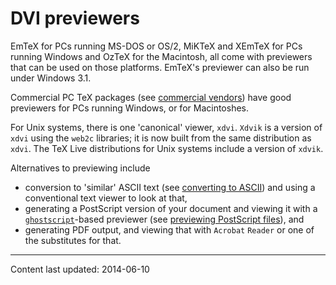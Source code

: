 # DVI previewers

EmTeX for PCs running MS-DOS or OS/2, MiKTeX and
XEmTeX for PCs running Windows and OzTeX for the Macintosh, all
come with previewers that can be used on those platforms. EmTeX's
previewer can also be run under Windows&nbsp;3.1.

Commercial PC TeX packages (see 
[commercial vendors](./FAQ-commercial.html))
have good previewers for PCs running Windows, or for Macintoshes.

For Unix systems, there is one 'canonical' viewer, `xdvi`.
`Xdvik` is a version of `xdvi` using the
`web2c` libraries; it is now built from the same distribution
as `xdvi`.  The TeX&nbsp;Live distributions for Unix systems
include a version of `xdvik`.

Alternatives to previewing include
  

-  conversion to 'similar' ASCII text (see
    [converting to ASCII](./FAQ-toascii.html)) and using a
    conventional text viewer to look at that,
-  generating a PostScript version of your document and viewing it
    with a
    [`ghostscript`](http://www.ghostscript.com/)-based
    previewer (see 
    [previewing PostScript files](./FAQ-PSpreview.html)), and
-  generating  PDF output, and viewing that with
    `Acrobat` `Reader` or one of the substitutes for that.


----

Content last updated: 2014-06-10
